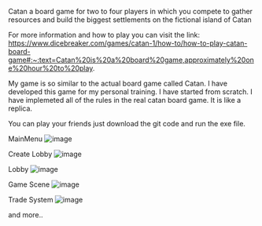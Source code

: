 Catan a board game for two to four players in which you compete to gather resources and build the biggest settlements on the fictional island of Catan

For more information and how to play you can visit the link:
  https://www.dicebreaker.com/games/catan-1/how-to/how-to-play-catan-board-game#:~:text=Catan%20is%20a%20board%20game,approximately%20one%20hour%20to%20play.

My game is so similar to the actual board game called Catan. I have developed this game for my personal training. I have started from scratch.
I have implemeted all of the rules in the real catan board game. It is like a replica.

You can play your friends just download the git code and run the exe file.

MainMenu
![image](https://github.com/AliFuat98/CatanBuild/assets/87227396/5768abf7-ab80-4a8a-89a1-782a09d7ef39)

Create Lobby
![image](https://github.com/AliFuat98/CatanBuild/assets/87227396/c405efc5-c2e8-4480-b0fa-762dcd15ca14)

Lobby
![image](https://github.com/AliFuat98/CatanBuild/assets/87227396/4f87c70e-530b-4b4e-8c05-dcd769192e61)

Game Scene
![image](https://github.com/AliFuat98/CatanBuild/assets/87227396/3cd54686-156b-4bcb-8ec5-ef0e3feeecfd)

Trade System
![image](https://github.com/AliFuat98/CatanBuild/assets/87227396/6d8e22a5-e5a7-4dff-9a2d-dbf39782e546)

and more..

